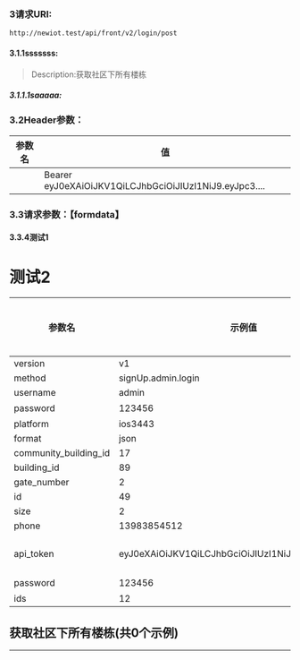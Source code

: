 

### 3请求URI:

```http
http://newiot.test/api/front/v2/login/post
```
#### 3.1.1sssssss:
> Description:获取社区下所有楼栋

##### 3.1.1.1saaaaa:

### 3.2Header参数：

|参数名|值|
|--|--|
|  | Bearer eyJ0eXAiOiJKV1QiLCJhbGciOiJIUzI1NiJ9.eyJpc3.... |

### 3.3请求参数：【formdata】

#### 3.3.4测试1

# 测试2

|参数名|示例值|描述|类型|是否必须|
|--|--|--|--|--|
| version | v1 |  | string |  |
| method | signUp.admin.login |  | string |  |
| username | admin |  | string |  |
| password | 123456 | 密码 | number |  |
| platform | ios3443 |  | string |  |
| format | json |  | string |  |
| community_building_id | 17 |  | number |  |
| building_id | 89 |  | number |  |
| gate_number | 2 |  | number |  |
| id | 49 |  | number |  |
| size | 2 |  | number |  |
| phone | 13983854512 |  | string |  |
| api_token | eyJ0eXAiOiJKV1QiLCJhbGciOiJIUzI1NiJ9.eyJpc3MiOiIiL.... | 身份认证token | string |  |
| password | 123456 | 密码 | number |  |
| ids | 12 |  | number |  |

## 获取社区下所有楼栋(共0个示例)

---

